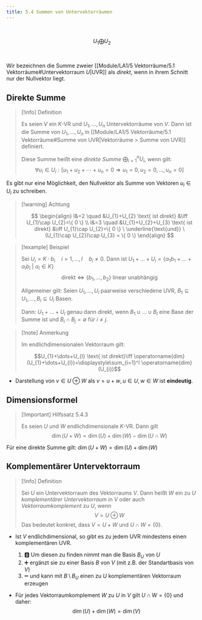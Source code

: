 ```yaml
---
title: 5.4 Summen von Untervektorräumen
---
```


<br />

$$
U_{1}\bigoplus U_{2}
$$

<br />

Wir bezeichnen die Summe zweier [[Module/LA1/5 Vektorräume/5.1 Vektorräume#Untervektorraum $U$|UVR]] als *direkt*, wenn in ihrem Schnitt nur der Nullvektor liegt.

## Direkte Summe

> [!info] Definition 
> 
> Es seien $V$ ein $K$-VR und $U_1, \ldots, U_n$ Untervektorräume von $V$. Dann ist die Summe von $U_1, \ldots, U_n$ in [[Module/LA1/5 Vektorräume/5.1 Vektorräume#Summe von UVR|Vektorräume > Summe von UVR]] definiert.
> 
> Diese Summe heißt eine *direkte Summe* $\bigoplus_{i=1}^n U_i$, wenn gilt:
> $$
> \forall u_i \in U_i:\left[u_1+u_2+\cdots+u_n=0 \Longrightarrow u_1=0, u_2=0, \ldots, u_n=0\right]
> $$

Es gibt nur eine Möglichkeit, den Nullvektor als Summe von Vektoren $u_i \in U_i$ zu schreiben. 

> [!warning] Achtung
> 
> $$
> \begin{align}
> l&=2  \quad &U_{1}+U_{2} \text{ ist direkt} &\iff U_{1}\cap U_{2}=\{ 0 \} \\
> l&=3  \quad &U_{1}+U_{2}+U_{3} \text{ ist direkt} &\iff U_{1}\cap U_{2}=\{ 0 \} \ \underline{\text{und}} \  (U_{1}\cap U_{2})\cap U_{3} = \{ 0 \}
> \end{align}
> $$

> [!example] Beispiel 
> 
> Sei $U_{i}=K\cdot b_{i} \quad i=1,\dots,l \quad b_{i}\neq 0$.
> Dann ist $U_{1}+\dots+U_{i}=\{ \alpha_{1}b_{1}+\dots+\alpha_{l}b_{l} \ | \ \alpha_{i} \in K \}$
> $$\text{direkt}\iff \{ b_{1},\dots,b_{2} \} \text{ linear unabhängig}$$
> 
> Allgemeiner gilt: Seien $U_{1},\dots,U_{l}$ paarweise verschiedene UVR, 
> $B_{1} \subseteq U_{1},\dots,B_{l}\subseteq U_{l}$ Basen.
> 
> Dann: $U_{1}+\dots+U_{l}$ genau dann direkt, wenn
> $B_{1} \cup \dots \cup B_{l}$ eine Base der Summe ist und
> $B_{i} \cap B_{j}=\emptyset$ für $i\neq j$.

> [!note] Anmerkung
> 
> Im endlichdimensionalen Vektorraum gilt:
> 
> $$U_{1}+\dots+U_{l} \text{ ist direkt}\iff \operatorname{dim}(U_{1}+\dots+U_{l})=\displaystyle\sum_{i=1}^l \operatorname{dim}(U_{i})$$

- Darstellung von $v \in U \oplus W$ als $v=u+w, u \in U, w \in W$ ist **eindeutig**.

## Dimensionsformel

> [!important] Hilfssatz 5.4.3
> 
> Es seien $U$ und $W$ endlichdimensionale $K$-VR. Dann gilt
> $$
> \operatorname{dim}(U+W)=\operatorname{dim}(U)+\operatorname{dim}(W)-\operatorname{dim}(U \cap W)
> $$

Für eine direkte Summe gilt: $\operatorname{dim}(U+W)=\operatorname{dim}(U)+\operatorname{dim}(W)$

## Komplementärer Untervektorraum

> [!info] Definition 
> 
> Sei $U$ ein Untervektorraum des Vektorraums $V$. Dann heißt $W$ ein zu $U$ *komplementärer Untervektorraum* in $V$ oder auch *Vektorraumkomplement* zu $U$, wenn
> $$
> V=U \oplus W
> $$
> Das bedeutet konkret, dass $V=U+W$ und $U \cap W=\{0\}$.

- Ist $V$ endlichdimensional, so gibt es zu jedem UVR mindestens einen komplementären UVR.
    1. 🅱️ Um diesen zu finden nimmt man die Basis $B_U$ von $U$
    2. ➕ ergänzt sie zu einer Basis $B$ von $V$ (mit z.B. der Standartbasis von $V$)
    3. ➖ und kann mit $B\setminus B_{U}$ einen zu $U$ komplementären Vektorraum erzeugen
    
- Für jedes Vektorraumkomplement $W$ zu $U$ in $V$ gilt $U \cap W = \{ 0 \}$ und daher:
  $$
  \operatorname{dim}(U)+\operatorname{dim}(W)=\operatorname{dim}(V)
  $$
  